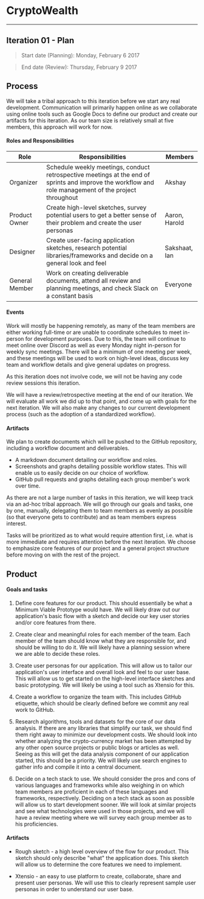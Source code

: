 # CryptoWealth

---------------

## Iteration 01 - Plan

>Start date (Planning): Monday, February 6 2017

>End date (Review): Thursday, February 9 2017

## Process

We will take a tribal approach to this iteration before we start any real development. Communication will primarily happen online as we collaborate using online tools such as Google Docs to define our product and create our artifacts for this iteration. As our team size is relatively small at five members, this approach will work for now.

#### Roles and Responsibilities

| Role | Responsibilities | Members |
| --- | --- | --- |
| Organizer | Schedule weekly meetings, conduct retrospective meetings at the end of sprints and improve the workflow and role management of the project throughout | Akshay |
| Product Owner | Create high-level sketches, survey potential users to get a better sense of their problem and create the user personas | Aaron, Harold |
| Designer | Create user-facing application sketches, research potential libraries/frameworks and decide on a general look and feel | Sakshaat, Ian |
| General Member | Work on creating deliverable documents, attend all review and planning meetings, and check Slack on a constant basis | Everyone |

#### Events

Work will mostly be happening remotely, as many of the team members are either working full-time or are unable to coordinate schedules to meet in-person for development purposes. Due to this, the team will continue to meet online over Discord as well as every Monday night in-person for weekly sync meetings. There will be a minimum of one meeting per week, and these meetings will be used to work on high-level ideas, discuss key team and workflow details and give general updates on progress.

As this iteration does not involve code, we will not be having any code review sessions this iteration.

We will have a review/retrospective meeting at the end of our iteration. We will evaluate all work we did up to that point, and come up with goals for the next iteration. We will also make any changes to our current development process (such as the adoption of a standardized workflow).

#### Artifacts

We plan to create documents which will be pushed to the GitHub repository, including a workflow document and deliverables.

 * A markdown document detailing our workflow and roles.
 * Screenshots and graphs detailing possible workflow states. This will enable us to easily decide on our choice of workflow.
 * GitHub pull requests and graphs detailing each group member's work over time.

As there are not a large number of tasks in this iteration, we will keep track via an ad-hoc tribal approach. We will go through our goals and tasks, one by one, manually, delegating them to team members as evenly as possible (so that everyone gets to contribute) and as team members express interest.

Tasks will be prioritized as to what would require attention first, i.e. what is more immediate and requires attention before the next iteration. We choose to emphasize core features of our project and a general project structure before moving on with the rest of the project.

## Product

#### Goals and tasks

1. Define core features for our product. This should essentially be what a Minimum Viable Prototype would have. We will likely draw out our application's basic flow with a sketch and decide our key user stories and/or core features from there.

2. Create clear and meaningful roles for each member of the team. Each member of the team should know what they are responsible for, and should be willing to do it. We will likely have a planning session where we are able to decide these roles.

3. Create user personas for our application. This will allow us to tailor our application's user interface and overall look and feel to our user base. This will allow us to get started on the high-level interface sketches and basic prototyping. We will likely be using a tool such as Xtensio for this.

4. Create a workflow to organize the team with. This includes GitHub etiquette, which should be clearly defined before we commit any real work to GitHub.

5. Research algorithms, tools and datasets for the core of our data analysis. If there are any libraries that simplify our task, we should find them right away to minimize our development costs. We should look into whether analyzing the crypto-currency market has been attempted by any other open source projects or public blogs or articles as well. Seeing as this will get the data analysis component of our application started, this should be a priority. We will likely use search engines to gather info and compile it into a central document. 

6. Decide on a tech stack to use. We should consider the pros and cons of various languages and frameworks while also weighing in on which team members are proficient in each of these languages and frameworks, respectively. Deciding on a tech stack as soon as possible will allow us to start development sooner. We will look at similar projects and see what technologies were used in those projects, and we will have a review meeting where we will survey each group member as to his proficiencies.

#### Artifacts

 * Rough sketch - a high level overview of the flow for our product. This sketch should only describe "what" the application does. This sketch will allow us to determine the core features we need to implement.
 
 * Xtensio - an easy to use platform to create, collaborate, share and present user personas. We will use this to clearly represent sample user personas in order to understand our user base.